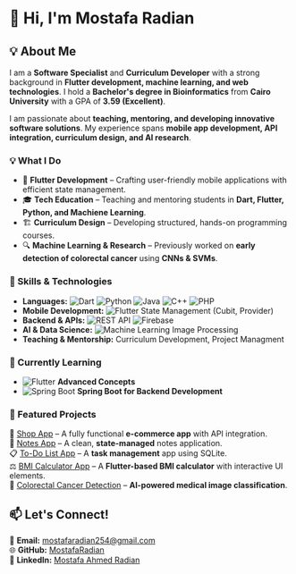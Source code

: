 # 👋 Hi, I'm Mostafa Radian  

## 💡 About Me  
I am a **Software Specialist** and **Curriculum Developer** with a strong background in **Flutter development, machine learning, and web technologies**. I hold a **Bachelor's degree in Bioinformatics** from **Cairo University** with a GPA of **3.59 (Excellent)**.  

I am passionate about **teaching, mentoring, and developing innovative software solutions**. My experience spans **mobile app development, API integration, curriculum design, and AI research**.  

### 💡 What I Do  
- 📱 **Flutter Development** – Crafting user-friendly mobile applications with efficient state management.  
- 🎓 **Tech Education** – Teaching and mentoring students in **Dart, Flutter, Python, and Machiene Learning**.  
- 🏗 **Curriculum Design** – Developing structured, hands-on programming courses.  
- 🔍 **Machine Learning & Research** – Previously worked on **early detection of colorectal cancer** using **CNNs & SVMs**.  

### 🔧 Skills & Technologies  
- **Languages:** ![Dart](https://img.shields.io/badge/Dart-0175C2?style=flat&logo=dart&logoColor=white) ![Python](https://img.shields.io/badge/Python-3776AB?style=flat&logo=python&logoColor=white) ![Java](https://img.shields.io/badge/Java-ED8B00?style=flat&logo=openjdk&logoColor=white) ![C++](https://img.shields.io/badge/C++-00599C?style=flat&logo=c%2B%2B&logoColor=white) ![PHP](https://img.shields.io/badge/PHP-777BB4?style=flat&logo=php&logoColor=white)  
- **Mobile Development:** ![Flutter](https://img.shields.io/badge/Flutter-02569B?style=flat&logo=flutter&logoColor=white) State Management (Cubit, Provider)  
- **Backend & APIs:** ![REST API](https://img.shields.io/badge/REST-02569B?style=flat&logo=rest&logoColor=white) ![Firebase](https://img.shields.io/badge/Firebase-FFCA28?style=flat&logo=firebase&logoColor=black)  
- **AI & Data Science:** ![Machine Learning](https://img.shields.io/badge/Machine_Learning-F9AB00?style=flat&logo=tensorflow&logoColor=black) Image Processing  
- **Teaching & Mentorship:** Curriculum Development, Project Managment  

### 🎯 Currently Learning  
- ![Flutter](https://img.shields.io/badge/Flutter-02569B?style=flat&logo=flutter&logoColor=white) **Advanced Concepts**  
- ![Spring Boot](https://img.shields.io/badge/Spring_Boot-6DB33F?style=flat&logo=spring&logoColor=white) **Spring Boot for Backend Development**  
 

### 🎯 Featured Projects  
🚀 [Shop App](https://github.com/MostafaRadian/Shop-app) – A fully functional **e-commerce app** with API integration.  
📝 [Notes App](https://github.com/MostafaRadian/notes/tree/main) – A clean, **state-managed** notes application.  
📋 [To-Do List App](https://github.com/MostafaRadian/To_Do_list) – A **task management** app using SQLite.  
⚖️ [BMI Calculator App](https://github.com/MostafaRadian/BMI_Calculator_fluuter) – A **Flutter-based BMI calculator** with interactive UI elements.  
🧠 [Colorectal Cancer Detection](https://github.com/MostafaRadian/Early-detection-of-Colorectal-Cancer-using-ResNet-50.git) – **AI-powered medical image classification**.  

## 📫 Let's Connect!  
📧 **Email:** mostafaradian254@gmail.com  
🌐 **GitHub:** [MostafaRadian](https://github.com/MostafaRadian)  
💼 **LinkedIn:** [Mostafa Ahmed Radian](https://www.linkedin.com/in/mostafa-ahmed-radian-114a24181/)  
